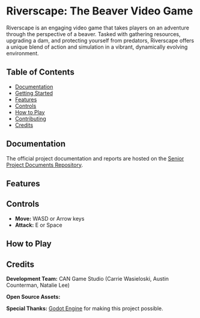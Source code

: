 # Riverscape: The Beaver Video Game

Riverscape is an engaging video game that takes players on an adventure through the perspective of a beaver. Tasked with gathering resources, upgrading a dam, and protecting yourself from predators, Riverscape offers a unique blend of action and simulation in a vibrant, dynamically evolving environment.

## Table of Contents

- [Documentation](#documentation)
- [Getting Started](#getting-started)
- [Features](#features)
- [Controls](#controls)
- [How to Play](#how-to-play)
- [Contributing](#contributing)
- [Credits](#credits)

## Documentation

The official project documentation and reports are hosted on the [Senior Project Documents Repository](https://github.com/natalieswork/SeniorProjectDocuments).


## Features

## Controls

- **Move:** WASD or Arrow keys
- **Attack:** E or Space

## How to Play

## Credits

**Development Team:** CAN Game Studio (Carrie Wasieloski, Austin Counterman, Natalie Lee)

**Open Source Assets:**

**Special Thanks:** [Godot Engine](https://godotengine.org/) for making this project possible.
